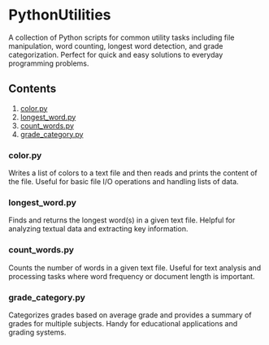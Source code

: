 # PythonUtilities

A collection of Python scripts for common utility tasks including file manipulation, word counting, longest word detection, and grade categorization. Perfect for quick and easy solutions to everyday programming problems.

## Contents

1. [color.py](Color/color.py)
2. [longest_word.py](LongestWord/longest_word.py)
3. [count_words.py](WordCounter/word_counter.py)
4. [grade_category.py](GradeCategory/grade_category.py)

### color.py

Writes a list of colors to a text file and then reads and prints the content of the file. Useful for basic file I/O operations and handling lists of data.

### longest_word.py

Finds and returns the longest word(s) in a given text file. Helpful for analyzing textual data and extracting key information.

### count_words.py

Counts the number of words in a given text file. Useful for text analysis and processing tasks where word frequency or document length is important.

### grade_category.py

Categorizes grades based on average grade and provides a summary of grades for multiple subjects. Handy for educational applications and grading systems.
